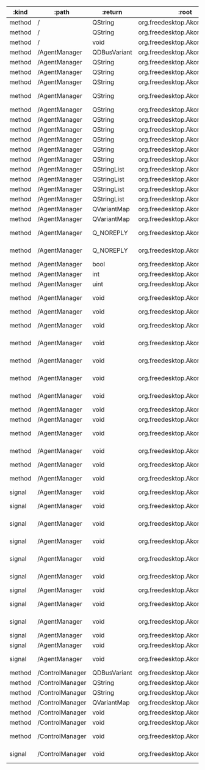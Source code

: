 :kind  | :path           | :return      | :root                           | :sig                                                                                                                                         
------ | --------------- | ------------ | ------------------------------- | ---------------------------------------------------------------------------------------------------------------------------------------------
method | /               | QString      | org.freedesktop.Akonadi.Control | org.freedesktop.DBus.Introspectable.Introspect()                                                                                             
method | /               | QString      | org.freedesktop.Akonadi.Control | org.freedesktop.DBus.Peer.GetMachineId()                                                                                                     
method | /               | void         | org.freedesktop.Akonadi.Control | org.freedesktop.DBus.Peer.Ping()                                                                                                             
method | /AgentManager   | QDBusVariant | org.freedesktop.Akonadi.Control | org.freedesktop.DBus.Properties.Get(QString interface_name, QString property_name)                                                           
method | /AgentManager   | QString      | org.freedesktop.Akonadi.Control | org.freedesktop.Akonadi.AgentManager.agentComment(QString identifier)                                                                        
method | /AgentManager   | QString      | org.freedesktop.Akonadi.Control | org.freedesktop.Akonadi.AgentManager.agentIcon(QString identifier)                                                                           
method | /AgentManager   | QString      | org.freedesktop.Akonadi.Control | org.freedesktop.Akonadi.AgentManager.agentInstanceName(QString identifier)                                                                   
method | /AgentManager   | QString      | org.freedesktop.Akonadi.Control | org.freedesktop.Akonadi.AgentManager.agentInstanceProgressMessage(QString identifier)                                                        
method | /AgentManager   | QString      | org.freedesktop.Akonadi.Control | org.freedesktop.Akonadi.AgentManager.agentInstanceStatusMessage(QString identifier)                                                          
method | /AgentManager   | QString      | org.freedesktop.Akonadi.Control | org.freedesktop.Akonadi.AgentManager.agentInstanceType(QString identifier)                                                                   
method | /AgentManager   | QString      | org.freedesktop.Akonadi.Control | org.freedesktop.Akonadi.AgentManager.agentName(QString identifier)                                                                           
method | /AgentManager   | QString      | org.freedesktop.Akonadi.Control | org.freedesktop.Akonadi.AgentManager.createAgentInstance(QString identifier)                                                                 
method | /AgentManager   | QString      | org.freedesktop.Akonadi.Control | org.freedesktop.DBus.Introspectable.Introspect()                                                                                             
method | /AgentManager   | QString      | org.freedesktop.Akonadi.Control | org.freedesktop.DBus.Peer.GetMachineId()                                                                                                     
method | /AgentManager   | QStringList  | org.freedesktop.Akonadi.Control | org.freedesktop.Akonadi.AgentManager.agentCapabilities(QString identifier)                                                                   
method | /AgentManager   | QStringList  | org.freedesktop.Akonadi.Control | org.freedesktop.Akonadi.AgentManager.agentInstances()                                                                                        
method | /AgentManager   | QStringList  | org.freedesktop.Akonadi.Control | org.freedesktop.Akonadi.AgentManager.agentMimeTypes(QString identifier)                                                                      
method | /AgentManager   | QStringList  | org.freedesktop.Akonadi.Control | org.freedesktop.Akonadi.AgentManager.agentTypes()                                                                                            
method | /AgentManager   | QVariantMap  | org.freedesktop.Akonadi.Control | org.freedesktop.Akonadi.AgentManager.agentCustomProperties(QString identifier)                                                               
method | /AgentManager   | QVariantMap  | org.freedesktop.Akonadi.Control | org.freedesktop.DBus.Properties.GetAll(QString interface_name)                                                                               
method | /AgentManager   | Q_NOREPLY    | org.freedesktop.Akonadi.Control | void org.freedesktop.Akonadi.AgentManagerInternal.addSearch(QString query, QString queryLanguage, qlonglong destination)                     
method | /AgentManager   | Q_NOREPLY    | org.freedesktop.Akonadi.Control | void org.freedesktop.Akonadi.AgentManagerInternal.removeSearch(qlonglong destination)                                                        
method | /AgentManager   | bool         | org.freedesktop.Akonadi.Control | org.freedesktop.Akonadi.AgentManager.agentInstanceOnline(QString identifier)                                                                 
method | /AgentManager   | int          | org.freedesktop.Akonadi.Control | org.freedesktop.Akonadi.AgentManager.agentInstanceStatus(QString identifier)                                                                 
method | /AgentManager   | uint         | org.freedesktop.Akonadi.Control | org.freedesktop.Akonadi.AgentManager.agentInstanceProgress(QString identifier)                                                               
method | /AgentManager   | void         | org.freedesktop.Akonadi.Control | org.freedesktop.Akonadi.AgentManager.agentInstanceConfigure(QString identifier, qlonglong windowId)                                          
method | /AgentManager   | void         | org.freedesktop.Akonadi.Control | org.freedesktop.Akonadi.AgentManager.agentInstanceSynchronize(QString identifier)                                                            
method | /AgentManager   | void         | org.freedesktop.Akonadi.Control | org.freedesktop.Akonadi.AgentManager.agentInstanceSynchronizeCollection(QString identifier, qlonglong collection)                            
method | /AgentManager   | void         | org.freedesktop.Akonadi.Control | org.freedesktop.Akonadi.AgentManager.agentInstanceSynchronizeCollection(QString identifier, qlonglong collection, bool recursive)            
method | /AgentManager   | void         | org.freedesktop.Akonadi.Control | org.freedesktop.Akonadi.AgentManager.agentInstanceSynchronizeCollectionTree(QString identifier)                                              
method | /AgentManager   | void         | org.freedesktop.Akonadi.Control | org.freedesktop.Akonadi.AgentManager.agentInstanceSynchronizeRelations(QString identifier)                                                   
method | /AgentManager   | void         | org.freedesktop.Akonadi.Control | org.freedesktop.Akonadi.AgentManager.agentInstanceSynchronizeTags(QString identifier)                                                        
method | /AgentManager   | void         | org.freedesktop.Akonadi.Control | org.freedesktop.Akonadi.AgentManager.removeAgentInstance(QString identifier)                                                                 
method | /AgentManager   | void         | org.freedesktop.Akonadi.Control | org.freedesktop.Akonadi.AgentManager.restartAgentInstance(QString identifier)                                                                
method | /AgentManager   | void         | org.freedesktop.Akonadi.Control | org.freedesktop.Akonadi.AgentManager.setAgentInstanceName(QString identifier, QString name)                                                  
method | /AgentManager   | void         | org.freedesktop.Akonadi.Control | org.freedesktop.Akonadi.AgentManager.setAgentInstanceOnline(QString identifier, bool state)                                                  
method | /AgentManager   | void         | org.freedesktop.Akonadi.Control | org.freedesktop.DBus.Peer.Ping()                                                                                                             
method | /AgentManager   | void         | org.freedesktop.Akonadi.Control | org.freedesktop.DBus.Properties.Set(QString interface_name, QString property_name, QDBusVariant value)                                       
signal | /AgentManager   | void         | org.freedesktop.Akonadi.Control | org.freedesktop.Akonadi.AgentManager.agentInstanceAdded(QString agentIdentifier)                                                             
signal | /AgentManager   | void         | org.freedesktop.Akonadi.Control | org.freedesktop.Akonadi.AgentManager.agentInstanceAdvancedStatusChanged(QString agentIdentifier, QVariantMap status)                         
signal | /AgentManager   | void         | org.freedesktop.Akonadi.Control | org.freedesktop.Akonadi.AgentManager.agentInstanceError(QString agentIdentifier, QString message)                                            
signal | /AgentManager   | void         | org.freedesktop.Akonadi.Control | org.freedesktop.Akonadi.AgentManager.agentInstanceNameChanged(QString agentIdentifier, QString name)                                         
signal | /AgentManager   | void         | org.freedesktop.Akonadi.Control | org.freedesktop.Akonadi.AgentManager.agentInstanceOnlineChanged(QString agentIdentifier, bool state)                                         
signal | /AgentManager   | void         | org.freedesktop.Akonadi.Control | org.freedesktop.Akonadi.AgentManager.agentInstanceProgressChanged(QString agentIdentifier, uint progress, QString message)                   
signal | /AgentManager   | void         | org.freedesktop.Akonadi.Control | org.freedesktop.Akonadi.AgentManager.agentInstanceRemoved(QString agentIdentifier)                                                           
signal | /AgentManager   | void         | org.freedesktop.Akonadi.Control | org.freedesktop.Akonadi.AgentManager.agentInstanceStatusChanged(QString agentIdentifier, int status, QString message)                        
signal | /AgentManager   | void         | org.freedesktop.Akonadi.Control | org.freedesktop.Akonadi.AgentManager.agentInstanceWarning(QString agentIdentifier, QString message)                                          
signal | /AgentManager   | void         | org.freedesktop.Akonadi.Control | org.freedesktop.Akonadi.AgentManager.agentTypeAdded(QString agentType)                                                                       
signal | /AgentManager   | void         | org.freedesktop.Akonadi.Control | org.freedesktop.Akonadi.AgentManager.agentTypeRemoved(QString agentType)                                                                     
signal | /AgentManager   | void         | org.freedesktop.Akonadi.Control | org.freedesktop.DBus.Properties.PropertiesChanged(QString interface_name, QVariantMap changed_properties, QStringList invalidated_properties)
method | /ControlManager | QDBusVariant | org.freedesktop.Akonadi.Control | org.freedesktop.DBus.Properties.Get(QString interface_name, QString property_name)                                                           
method | /ControlManager | QString      | org.freedesktop.Akonadi.Control | org.freedesktop.DBus.Introspectable.Introspect()                                                                                             
method | /ControlManager | QString      | org.freedesktop.Akonadi.Control | org.freedesktop.DBus.Peer.GetMachineId()                                                                                                     
method | /ControlManager | QVariantMap  | org.freedesktop.Akonadi.Control | org.freedesktop.DBus.Properties.GetAll(QString interface_name)                                                                               
method | /ControlManager | void         | org.freedesktop.Akonadi.Control | org.freedesktop.Akonadi.ControlManager.shutdown()                                                                                            
method | /ControlManager | void         | org.freedesktop.Akonadi.Control | org.freedesktop.DBus.Peer.Ping()                                                                                                             
method | /ControlManager | void         | org.freedesktop.Akonadi.Control | org.freedesktop.DBus.Properties.Set(QString interface_name, QString property_name, QDBusVariant value)                                       
signal | /ControlManager | void         | org.freedesktop.Akonadi.Control | org.freedesktop.DBus.Properties.PropertiesChanged(QString interface_name, QVariantMap changed_properties, QStringList invalidated_properties)
